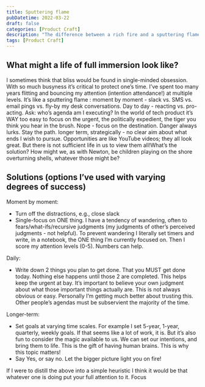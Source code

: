```yaml
---
title: Sputtering flame
pubDatetime: 2022-03-22
draft: false
categories: [Product Craft]
description: "The difference between a rich fire and a sputtering flame"
tags: [Product Craft]
---
```


## What might a life of full immersion look like?
I sometimes think that bliss would be found in single-minded obsession. With so much busyness it’s critical to protect one’s time. I’ve spent too many years flitting and bouncing  my attention (intention attendance!) at multiple levels. It’s like a sputtering flame :
moment by moment - slack vs. SMS vs. email pings vs. fly-by my desk conversations.
Day to day - reacting vs. pro-acting. Ask: who’s agenda am I executing? In the world of tech product it’s WAY too easy to focus on the urgent, the politically expedient, the tiger you think you hear in the brush. Nope - focus on the destination. Danger always lurks. Stay the path.
longer term, strategically - no clear aim about what ends I wish to pursue. Opportunities are like YouTube videos; they all look great. But there is not sufficient life in us to view them all!What’s the solution? How might we, as with Newton, be children playing on the shore overturning shells, whatever those might be?

## Solutions (options I’ve used with varying degrees of success)

Moment by moment:
- Turn off the distractions, e.g., close slack
- Single-focus on ONE thing. I have a tendency of wandering, often to fears/what-ifs/recursive judgments (my judgments of other’s perceived judgments - not helpful). To prevent wandering I literally set timers and write, in a notebook, the ONE thing I’m currently focused on. Then I score my attention levels (0-5). Numbers can help.

Daily:
- Write down 2 things you plan to get done. That you MUST get done today. Nothing else happens until those 2 are completed. This helps keep the urgent at bay. It’s important to believe your own judgment about what those important things actually are. This is not always obvious or easy. Personally I’m getting much better about trusting this. Other people’s agendas must be subservient the majority of the time.

Longer-term:
- Set goals at varying time scales. For example I set 5-year, 1-year, quarterly, weekly goals. If that seems like a lot of work, it is. But it’s also fun to consider the magic available to us. We can set our intentions, and bring them to life. This is the gift of having human brains. This is why this topic matters!
- Say Yes, or say no. Let the bigger picture light you on fire!

If I were to distill the above into a simple heuristic I think it would be that whatever one is doing put your full attention to it. Focus
